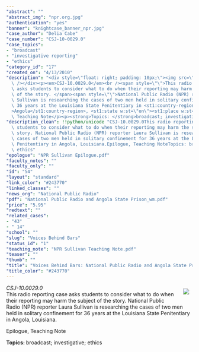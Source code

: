 ```yaml
---
"abstract": ""
"abstract_img": "npr.org.jpg"
"authentication": "yes"
"banner": "knightcase_banner_npr.jpg"
"case_author": "Delia Cabe"
"case_number": "CSJ-10-0029.0"
"case_topics":
- "broadcast"
- "investigative reporting"
- "ethics"
"category_id": "17"
"created_on": "4/13/2010"
"description": "<div style=\"float: right; padding: 10px;\"><img src=\"/casestudy/files/photos/409/abstract.jpg\"\
  \ /></div><p><em>CSJ-10.0029.0</em><br /><span style=\"\">This radio reporting case\
  \ asks students to consider what to do when their reporting may harm the subject\
  \ of the story. </span><span style=\"\">National Public Radio (NPR) reporter Laura\
  \ Sullivan is researching the cases of two men held in solitary confinement for\
  \ 36 years at the Louisiana State Penitentiary in <st1:country-region w:st=\"on\"\
  >Angola</st1:country-region>, <st1:state w:st=\"on\"><st1:place w:st=\"on\">Louisiana</st1:place></st1:state>.</span></p><p>Epilogue,\
  \ Teaching Note</p><p><strong>Topics: </strong>broadcast; investigative; ethics</p>"
"description_clean": !!python/unicode "CSJ-10.0029.0This radio reporting case asks\
  \ students to consider what to do when their reporting may harm the subject of the\
  \ story. National Public Radio (NPR) reporter Laura Sullivan is researching the\
  \ cases of two men held in solitary confinement for 36 years at the Louisiana State\
  \ Penitentiary in Angola, Louisiana.Epilogue, Teaching NoteTopics: broadcast; investigative;\
  \ ethics"
"epologue": "NPR Sullivan Epilogue.pdf"
"faculty_notes": ""
"faculty_only": ""
"id": "54"
"layout": "standard"
"link_color": "#243770"
"linked_classes": ""
"news_org": "National Public Radio"
"pdf": "National Public Radio and Angola State Prison_wm.pdf"
"price": "5.95"
"redtext": ""
"related_cases":
- "43"
- " 14"
"school": ""
"slug": "Voices Behind Bars"
"status_id": "1"
"teaching_note": "NPR Sullivan Teaching Note.pdf"
"teaser": ""
"thumb": ""
"title": "Voices Behind Bars: National Public Radio and Angola State Prison"
"title_color": "#243770"
---
```

<div style="float: right; padding: 10px;"><img src="/casestudy/files/photos/409/abstract.jpg" /></div><p><em>CSJ-10.0029.0</em><br /><span style="">This radio reporting case asks students to consider what to do when their reporting may harm the subject of the story. </span><span style="">National Public Radio (NPR) reporter Laura Sullivan is researching the cases of two men held in solitary confinement for 36 years at the Louisiana State Penitentiary in <st1:country-region w:st="on">Angola</st1:country-region>, <st1:state w:st="on"><st1:place w:st="on">Louisiana</st1:place></st1:state>.</span></p><p>Epilogue, Teaching Note</p><p><strong>Topics: </strong>broadcast; investigative; ethics</p>
